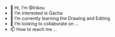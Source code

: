 - 👋 Hi, I’m @Irikou
- 👀 I’m interested in Gacha
- 🌱 I’m currently learning the Drawing and Editing
- 💞️ I’m looking to collaborate on ...
- 📫 How to reach me ...

<!---
Irikou/Irikou is a ✨ special ✨ repository because its `README.md` (this file) appears on your GitHub profile.
You can the Preview link to take a look at your changes.
--->
